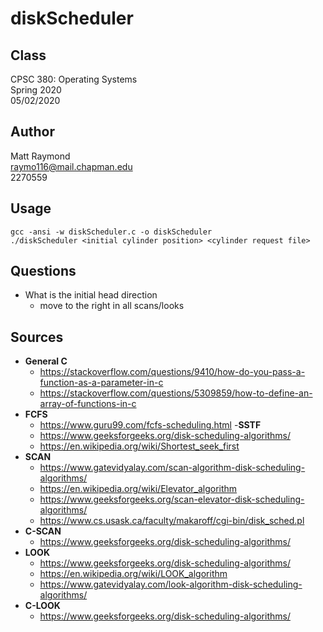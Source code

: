 # diskScheduler
## Class
CPSC 380: Operating Systems  
Spring 2020  
05/02/2020

## Author
Matt Raymond  
raymo116@mail.chapman.edu  
2270559  

## Usage
```
gcc -ansi -w diskScheduler.c -o diskScheduler
./diskScheduler <initial cylinder position> <cylinder request file>
```

## Questions
- What is the initial head direction
    - move to the right in all scans/looks

## Sources
- **General C**
    - https://stackoverflow.com/questions/9410/how-do-you-pass-a-function-as-a-parameter-in-c
    - https://stackoverflow.com/questions/5309859/how-to-define-an-array-of-functions-in-c
- **FCFS**
    - https://www.guru99.com/fcfs-scheduling.html
-**SSTF**
    - https://www.geeksforgeeks.org/disk-scheduling-algorithms/
    - https://en.wikipedia.org/wiki/Shortest_seek_first
- **SCAN**
    - https://www.gatevidyalay.com/scan-algorithm-disk-scheduling-algorithms/
    - https://en.wikipedia.org/wiki/Elevator_algorithm
    - https://www.geeksforgeeks.org/scan-elevator-disk-scheduling-algorithms/
    - https://www.cs.usask.ca/faculty/makaroff/cgi-bin/disk_sched.pl
- **C-SCAN**
    - https://www.geeksforgeeks.org/disk-scheduling-algorithms/
- **LOOK**
    - https://www.geeksforgeeks.org/disk-scheduling-algorithms/
    - https://en.wikipedia.org/wiki/LOOK_algorithm
    - https://www.gatevidyalay.com/look-algorithm-disk-scheduling-algorithms/
- **C-LOOK**
    - https://www.geeksforgeeks.org/disk-scheduling-algorithms/
